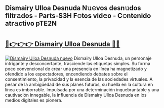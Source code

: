 ## Dismairy Ulloa Desnuda N𝚞𝚎vos desn𝚞dos filtr𝚊dos - Parts-S3H F𝚘tos vid𝚎o - C𝚘ntenido atr𝚊ctivo pTE2N

# <h2><a href="http://mbam3vw.tromn.icu/?c=Dismairy+Ulloa+Desnuda">🔗👉👉👉 Dismairy Ulloa Desnuda 🔗🔗</a></h2>

[![Dismairy Ulloa Desnuda nuevo](https://i.imgur.com/pEAQMta.gif)](http://mbam3vw.tromn.icu/?c=Dismairy+Ulloa+Desnuda)
Dismairy Ulloa Desnuda, un personaje intrigante y desconcertante, trasciende las etiquetas simples. Su forma poco convencional de crear una presencia en línea ha magnetizado y ofendido a los espectadores, encendiendo debates sobre el consentimiento, la privacidad y la esencia de las sociedades virtuales. A pesar de la ambigüedad de sus planes futuros, su huella en la cultura en línea es imborrable. Impulsada por una determinación inquebrantable y una cautivación innegable, la influencia de Dismairy Ulloa Desnuda en los medios digitales es pionera.
